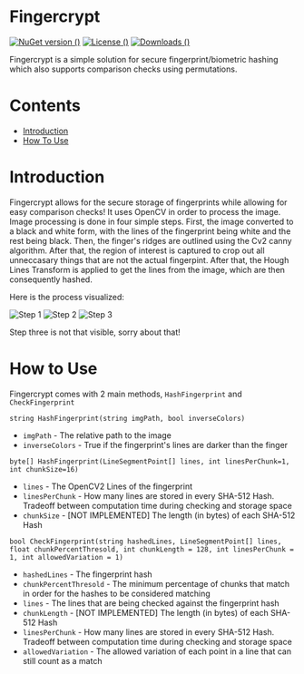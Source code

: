# Fingercrypt
[![NuGet version ()](https://img.shields.io/nuget/v/fingercrypt?style=for-the-badge)](https://www.nuget.org/packages/Fingercrypt/)
[![License ()](https://img.shields.io/github/license/Geometrically/Fingercrypt?style=for-the-badge)](https://opensource.org/licenses/MIT)
[![Downloads ()](https://img.shields.io/nuget/dt/Fingercrypt?style=for-the-badge)](https://www.nuget.org/packages/Fingercrypt/)

Fingercrypt is a simple solution for secure fingerprint/biometric hashing which also supports comparison checks using permutations.

# Contents
- [Introduction](#introduction)
- [How To Use](#how-to-use)


# Introduction 

Fingercrypt allows for the secure storage of fingerprints while allowing for easy comparison checks!
It uses OpenCV in order to process the image. Image processing is done in four simple steps. First,
the image converted to a black and white form, with the lines of the fingerprint being white and the 
rest being black. Then, the finger's ridges are outlined using the Cv2 canny algorithm. After that,
the region of interest is captured to crop out all unneccasary things that are not the actual fingerpint.
After that, the Hough Lines Transform is applied to get the lines from the image, which are then consequently
hashed.

Here is the process visualized:

![Step 1](https://i.imgur.com/lie0p58.jpg)
![Step 2](https://i.imgur.com/iGq4Zmi.png)
![Step 3](https://i.imgur.com/jdhZEq0.png)

Step three is not that visible, sorry about that!

# How to Use

Fingercrypt comes with 2 main methods, `HashFingerprint` and `CheckFingerprint`

`string HashFingerprint(string imgPath, bool inverseColors)`

- `imgPath` - The relative path to the image
- `inverseColors` - True if the fingerprint's lines are darker than the finger


`byte[] HashFingerprint(LineSegmentPoint[] lines, int linesPerChunk=1, int chunkSize=16)`

- `lines` - The OpenCV2 Lines of the fingerprint
- `linesPerChunk` - How many lines are stored in every SHA-512 Hash. Tradeoff between computation time during checking and storage space
- `chunkSize` - [NOT IMPLEMENTED] The length (in bytes) of each SHA-512 Hash


`bool CheckFingerprint(string hashedLines, LineSegmentPoint[] lines, float chunkPercentThresold, int chunkLength = 128, int linesPerChunk = 1, int allowedVariation = 1)`

- `hashedLines` - The fingerprint hash
- `chunkPercentThresold` - The minimum percentage of chunks that match in order for the hashes to be considered matching
- `lines` - The lines that are being checked against the fingerprint hash
- `chunkLength` - [NOT IMPLEMENTED] The length (in bytes) of each SHA-512 Hash
- `linesPerChunk` - How many lines are stored in every SHA-512 Hash. Tradeoff between computation time during checking and storage space
- `allowedVariation` - The allowed variation of each point in a line that can still count as a match

